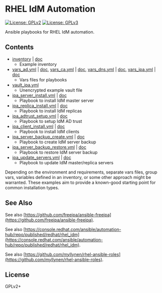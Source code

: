 # RHEL IdM Automation

[![License: GPLv2](https://img.shields.io/badge/license-GPLv2-brightgreen.svg)](https://www.gnu.org/licenses/old-licenses/gpl-2.0.en.html)
[![License: GPLv3](https://img.shields.io/badge/license-GPLv3-brightgreen.svg)](https://www.gnu.org/licenses/gpl-3.0)

Ansible playbooks for RHEL IdM automation.

## Contents

* [inventory](inventory) | [doc](https://github.com/freeipa/ansible-freeipa#ansible-inventory-file)
  * Example inventory
* [vars_ad.yml](vars_ad.yml) | [doc](https://github.com/freeipa/ansible-freeipa/blob/master/README-trust.md),
  [vars_ca.yml](vars_ca.yml) | [doc](https://github.com/freeipa/ansible-freeipa/tree/master/roles/ipaserver#certificate-system-variables),
  [vars_dns.yml](vars_dns.yml) | [doc](https://github.com/freeipa/ansible-freeipa/tree/master/roles/ipaserver#dns-variables),
  [vars_ipa.yml](vars_ipa.yml) | [doc](https://github.com/freeipa/ansible-freeipa/tree/master/roles/ipaserver#base-variables)
  * Vars files for playbooks
* [vault_ipa.yml](vault_ipa.yml)
  * Unencrypted example vault file
* [ipa_server_install.yml](ipa_server_install.yml) | [doc](https://github.com/freeipa/ansible-freeipa/tree/master/roles/ipaserver)
  * Playbook to install IdM master server
* [ipa_replica_install.yml](ipa_replica_install.yml) | [doc](https://github.com/freeipa/ansible-freeipa/tree/master/roles/ipareplica)
  * Playbook to install IdM replicas
* [ipa_adtrust_setup.yml](ipa_adtrust_setup.yml) | [doc](https://github.com/freeipa/ansible-freeipa/blob/master/README-trust.md)
  * Playbook to setup IdM AD trust
* [ipa_client_install.yml](ipa_client_install.yml) | [doc](https://github.com/freeipa/ansible-freeipa/tree/master/roles/ipaclient)
  * Playbook to install IdM clients
* [ipa_server_backup_create.yml](ipa_server_backup_create.yml) | [doc](https://github.com/freeipa/ansible-freeipa/tree/master/roles/ipabackup)
  * Playbook to create IdM server backup
* [ipa_server_backup_restore.yml](ipa_server_backup_restore.yml) | [doc](https://github.com/freeipa/ansible-freeipa/tree/master/roles/ipabackup)
  * Playbook to restore IdM server backup
* [ipa_update_servers.yml](ipa_update_servers.yml) | [doc](https://access.redhat.com/documentation/en-us/red_hat_enterprise_linux/9/html/installing_identity_management/update-downgrade-ipa_installing-identity-management#updating_idm_packages)
  * Playbook to update IdM master/replica servers

Depending on the environment and requirements, separate vars files,
group vars, variables defined in an inventory, or some other approach
might be warranted. These examples aim to provide a known-good starting
point for common installation types.

## See Also

See also
[https://github.com/freeipa/ansible-freeipa](https://github.com/freeipa/ansible-freeipa).

See also
[https://console.redhat.com/ansible/automation-hub/repo/published/redhat/rhel_idm](https://console.redhat.com/ansible/automation-hub/repo/published/redhat/rhel_idm).

See also
[https://github.com/myllynen/rhel-ansible-roles](https://github.com/myllynen/rhel-ansible-roles).

## License

GPLv2+
